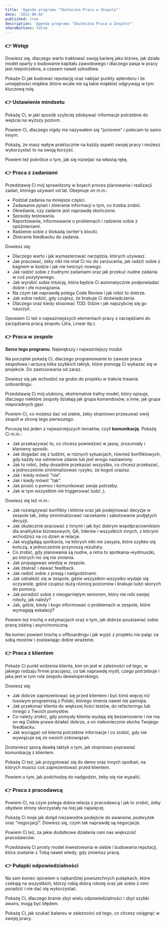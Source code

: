 ```yaml
---
title: 'Agenda programu "Skuteczna Praca w Zespole"'
date: '2022-06-02'
published: true
description: 'Agenda programu "Skuteczna Praca w Zespole"'
shareButtons: false
---
```


### 👉 Wstęp

Dowiesz się, dlaczego warto traktować swoją karierę jako biznes, jak działa model oparty o budowanie kapitału zawodowego i dlaczego pasja w pracy jest niepotrzebna, a czasem nawet szkodliwa.

Pokaże Ci jak budować reputację oraz nabijać punkty splendoru i że umiejętności miękkie (które wcale nie są takie miękkie) odgrywają w tym kluczową rolę.

### 👉 Ustawienie mindsetu

Pokażę Ci, w jaki sposób szybciej zdobywać informacje potrzebne do wejścia na wyższy poziom.

Powiem Ci, dlaczego nigdy nie nazywałem się "juniorem" i polecam to samo innym.

Pokażę, że masz wpływ praktycznie na każdy aspekt swojej pracy i możesz wykorzystać to na swoją korzyść.

Powiem też pokrótce o tym, jak się rozwijać na własną rękę.

### 👉 Praca z zadaniami

Przedstawię Ci mój sprawdzony w bojach proces planowania i realizacji zadań, którego używam od lat. Obejmuje on m.in.:

- Podział zadania na mniejsze części.
- Zadawanie pytań i zbieranie informacji o tym, co trzeba zrobić.
- Określanie, czy zadanie jest naprawdę skończone.
- Sposoby testowania.
- Raportowanie, informowanie o problemach i radzenie sobie z opóźnieniami.
- Radzenie sobie z blokadą (writer's block).
- Zbieranie feedbacku do zadania.

Dowiesz się:

- Dlaczego warto i jak wymasterować narzędzia, których używasz.
- Jak pracować, żeby nikt nie miał Ci nic do zarzucenia, jak radzić sobie z bagnem w kodzie i jak nie tworzyć nowego.
- Jak radzić sobie z trudnymi zadaniami oraz jak przekuć nudne zadania w coś pozytywnego.
- Jak wyrobić sobie intuicję, która będzie Ci automatycznie podpowiadać dobre i złe rozwiązania.
- Na czym tak naprawdę polega Code Review i jak robić to dobrze.
- Jak sobie radzić, gdy czujesz, że brakuje Ci doświadczenia.
- Dlaczego oraz kiedy stosować TDD. Gdzie i jak najszybciej się go nauczyć.

Opowiem Ci też o najważniejszych elementach pracy z narzędziami do zarządzania pracą zespołu (Jira, Linear itp.).

### 👉 Praca w zespole

**Serce tego programu**. Największy i najważniejszy moduł.

Na początek pokażę Ci, dlaczego programowanie to zawsze praca zespołowa i wrzucę kilka szybkich taktyk, które pomogą Ci wykazać się w projekcie. Do zastosowania od zaraz.

Dowiesz się jak wchodzić na grubo do projektu w trakcie trwania onboardingu.

Przedstawię Ci mój ulubiony, ekstremalnie trafny model, który opisuje, dlaczego niektóre zespoły działają jak grupa komandosów, a inne, jak grupa nieporadnych gęsi.

Powiem Ci, co możesz dać od siebie, żeby stopniowo przesuwać swój zespół w stronę tego pierwszego.

Poruszę też jeden z najważniejszych tematów, czyli **komunikację**. Pokażę Ci m.in.:

- Jak przekazywać to, co chcesz powiedzieć w jasny, zrozumiały i klarowny sposób.
- Jak dogadać się z ludźmi, w różnych sytuacjach, również konfliktowych, gdy każdy ma odmienne zdanie lub jest wrogo nastawiony.
- Jak to robić, żeby dosadnie przekazać wszystko, co chcesz przekazać, a jednocześnie zminimalizować ryzyko, że kogoś urazisz.
- Jak i kiedy mówić "nie".
- Jak i kiedy mówić "tak".
- Jak prosić o pomoc i komunikować swoje potrzeby.
- Jak w tym wszystkim nie triggerować ludzi ;).

Dowiesz się też m.in.:

- Jak rozwiązywać konflikty i kłótnie oraz jak podejmować decyzje w zespole tak, żeby zminimalizować narzekanie i sabotowanie podjętych decyzji.
- Jak skutecznie pracować z innymi i jak być dobrym współpracownikiem dla analityków biznesowych, QA, liderów i wszystkich innych, z którymi wchodzisz na co dzień w relacje.
- Jak wyglądają spotkania, na których nikt nie zasypia, które szybko się kończą, a jednocześnie przynoszą rezultaty.
- Co zrobić, gdy planowania są nudne, a retra to spotkania-wydmuszki, po których nic się nie zmienia.
- Jak propagować wiedzę w zespole.
- Jak zbierać i dawać feedback.
- Jak radzić sobie z presją i nadgodzinami.
- Jak odnaleźć się w zespole, gdzie wszystkim wszystko wydaje się oczywiste, gdzie czujesz dużą różnicę poziomów i brakuje ludzi skorych do pomocy.
- Jak poradzić sobie z nieogarniętym seniorem, który nie robi swojej roboty, jak należy?
- Jak, gdzie, kiedy i kogo informować o problemach w zespole, które wymagają eskalacji?

Powiem też trochę o estymacjach oraz o tym, jak dobrze poustawiać sobie pracę zdalną i asynchroniczną.

Na koniec powiem trochę o offboardingu i jak wyjść z projektu nie paląc za sobą mostów i zostawiając dobre wrażenie.

### 👉 Praca z klientem

Pokaże Ci punkt widzenia klienta, kim on jest w zależności od tego, w jakiego rodzaju firmie pracujesz, co tak naprawdę myśli, czego potrzebuje i jaka jest w tym rola zespołu deweloperskiego.

Dowiesz się:

- Jak dobrze zaprezentować się przed klientem i być kimś więcej niż losowym programistą z Polski, którego imienia nawet nie pamięta.
- Jak przekonać klienta do większej ilości testów, do refactoringu lub innego z Twoich pomysłów.
- Co należy zrobić, gdy pomysły klienta wydają się bezsensowne i nie ma on wg Ciebie prawa działać dobrze, a on niekoniecznie słucha Twojego feedbacku.
- Jak wyciągać od klienta potrzebne informacje i co zrobić, gdy nie wywiązuje się ze swoich zobowiązań.

Dostaniesz sporą dawkę taktyk o tym, jak stopniowo poprawiać komunikację z klientem.

Pokażę Ci też, jak przygotować się do demo oraz innych spotkań, na których musisz coś zaprezentować przed klientem.

Powiem o tym, jak podchodzę do nadgodzin, żeby się nie wypalić.

### 👉 Praca z pracodawcą

Powiem Ci, na czym polega dobra relacja z pracodawcą i jak to zrobić, żeby obydwie strony skorzystały na niej jak najwięcej.

Pokażę Ci moje jak dotąd niezawodne podejście do awansów, podwyżek oraz "negocjacji". Dowiesz się, czym tak naprawdę są negocjacje.

Powiem Ci też, za jakie dodatkowe działania ceni nas większość pracodawców.

Przedstawię Ci prosty model inwestowania w siebie i budowania reputacji, która zostanie z Tobą nawet wtedy, gdy zmienisz pracę.

### 👉 Pułapki odpowiedzialności

Na sam koniec opowiem o najbardziej powszechnych pułapkach, które czekają na wszystkich, którzy robią dobrą robotę oraz jak sobie z nimi poradzić i nie dać się wykorzystać.

Pokażę Ci, dlaczego branie zbyt wielu odpowiedzialności i zbyt szybki awans, mogą być błędem.

Pokażę Ci, jak szukać balansu w zależności od tego, co chcesz osiągnąć w swojej pracy.

